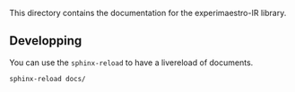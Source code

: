 This directory contains the documentation for the experimaestro-IR library.

## Developping

You can use the `sphinx-reload` to have a livereload of documents.

```sh
sphinx-reload docs/
```
